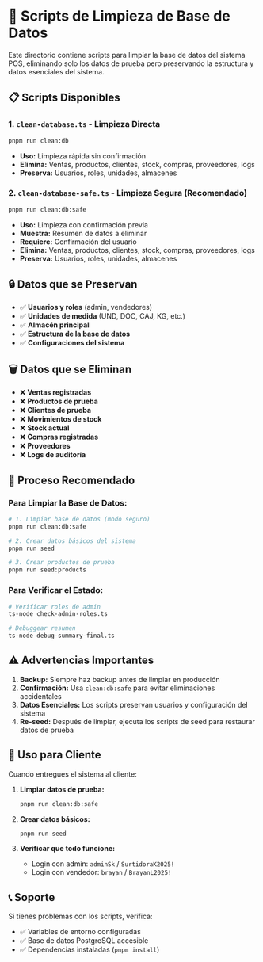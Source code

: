 # 🧹 Scripts de Limpieza de Base de Datos

Este directorio contiene scripts para limpiar la base de datos del sistema POS, eliminando solo los datos de prueba pero preservando la estructura y datos esenciales del sistema.

## 📋 Scripts Disponibles

### 1. `clean-database.ts` - Limpieza Directa
```bash
pnpm run clean:db
```
- **Uso:** Limpieza rápida sin confirmación
- **Elimina:** Ventas, productos, clientes, stock, compras, proveedores, logs
- **Preserva:** Usuarios, roles, unidades, almacenes

### 2. `clean-database-safe.ts` - Limpieza Segura (Recomendado)
```bash
pnpm run clean:db:safe
```
- **Uso:** Limpieza con confirmación previa
- **Muestra:** Resumen de datos a eliminar
- **Requiere:** Confirmación del usuario
- **Elimina:** Ventas, productos, clientes, stock, compras, proveedores, logs
- **Preserva:** Usuarios, roles, unidades, almacenes

## 🔒 Datos que se Preservan

- ✅ **Usuarios y roles** (admin, vendedores)
- ✅ **Unidades de medida** (UND, DOC, CAJ, KG, etc.)
- ✅ **Almacén principal**
- ✅ **Estructura de la base de datos**
- ✅ **Configuraciones del sistema**

## 🗑️ Datos que se Eliminan

- ❌ **Ventas registradas**
- ❌ **Productos de prueba**
- ❌ **Clientes de prueba**
- ❌ **Movimientos de stock**
- ❌ **Stock actual**
- ❌ **Compras registradas**
- ❌ **Proveedores**
- ❌ **Logs de auditoría**

## 📝 Proceso Recomendado

### Para Limpiar la Base de Datos:
```bash
# 1. Limpiar base de datos (modo seguro)
pnpm run clean:db:safe

# 2. Crear datos básicos del sistema
pnpm run seed

# 3. Crear productos de prueba
pnpm run seed:products
```

### Para Verificar el Estado:
```bash
# Verificar roles de admin
ts-node check-admin-roles.ts

# Debuggear resumen
ts-node debug-summary-final.ts
```

## ⚠️ Advertencias Importantes

1. **Backup:** Siempre haz backup antes de limpiar en producción
2. **Confirmación:** Usa `clean:db:safe` para evitar eliminaciones accidentales
3. **Datos Esenciales:** Los scripts preservan usuarios y configuración del sistema
4. **Re-seed:** Después de limpiar, ejecuta los scripts de seed para restaurar datos de prueba

## 🚀 Uso para Cliente

Cuando entregues el sistema al cliente:

1. **Limpiar datos de prueba:**
   ```bash
   pnpm run clean:db:safe
   ```

2. **Crear datos básicos:**
   ```bash
   pnpm run seed
   ```

3. **Verificar que todo funcione:**
   - Login con admin: `adminSk` / `SurtidoraK2025!`
   - Login con vendedor: `brayan` / `BrayanL2025!`

## 📞 Soporte

Si tienes problemas con los scripts, verifica:
- ✅ Variables de entorno configuradas
- ✅ Base de datos PostgreSQL accesible
- ✅ Dependencias instaladas (`pnpm install`)
